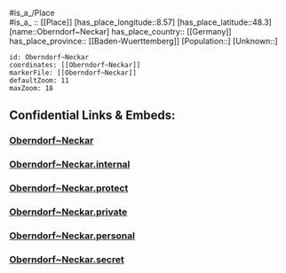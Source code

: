 ﻿---
location: [48.3,8.57] 
mapzoom: [7,12] 
mapmarker: city 
type: City
tags:
- geo/City


SpocWebEntityId: 33039
isDeleted: false
confidential: public

---
#is_a_/Place  
#is_a_ :: [[Place]] 
[has_place_longitude::8.57] 
[has_place_latitude::48.3] 
[name::Oberndorf~Neckar] 
has_place_country:: [[Germany]]  
has_place_province:: [[Baden-Wuerttemberg]] 
[Population::] 
[Unknown::] 


```leaflet
id: Oberndorf~Neckar
coordinates: [[Oberndorf~Neckar]] 
markerFile: [[Oberndorf~Neckar]] 
defaultZoom: 11 
maxZoom: 18
```


## Confidential Links & Embeds: 

### [Oberndorf~Neckar](/_public/Earth/Continent/Europe/Europe~Central/Germany/Germany~West/Baden-Wuerttemberg/counties~BW/Rottweil/cities~Rottweil/Oberndorf~Neckar.md) 

### [Oberndorf~Neckar.internal](/_internal/Earth/Continent/Europe/Europe~Central/Germany/Germany~West/Baden-Wuerttemberg/counties~BW/Rottweil/cities~Rottweil/Oberndorf~Neckar.internal.md) 

### [Oberndorf~Neckar.protect](/_protect/Earth/Continent/Europe/Europe~Central/Germany/Germany~West/Baden-Wuerttemberg/counties~BW/Rottweil/cities~Rottweil/Oberndorf~Neckar.protect.md) 

### [Oberndorf~Neckar.private](/_private/Earth/Continent/Europe/Europe~Central/Germany/Germany~West/Baden-Wuerttemberg/counties~BW/Rottweil/cities~Rottweil/Oberndorf~Neckar.private.md) 

### [Oberndorf~Neckar.personal](/_personal/Earth/Continent/Europe/Europe~Central/Germany/Germany~West/Baden-Wuerttemberg/counties~BW/Rottweil/cities~Rottweil/Oberndorf~Neckar.personal.md) 

### [Oberndorf~Neckar.secret](/_secret/Earth/Continent/Europe/Europe~Central/Germany/Germany~West/Baden-Wuerttemberg/counties~BW/Rottweil/cities~Rottweil/Oberndorf~Neckar.secret.md) 
